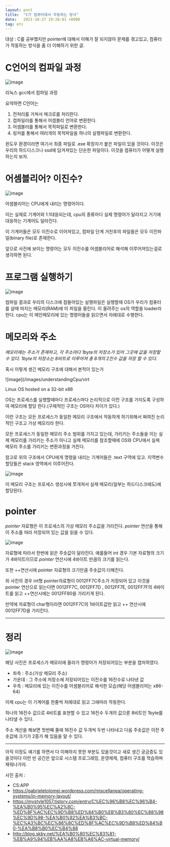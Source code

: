 ```yaml
---
layout: post
title:  "C가 컴퓨터에서 작동하는 방식"
date:   2021-10-27 19:26:01 +0900
tag: etc
---
```


대상 : C를 공부했지만 pointer에 대해서 이해가 잘 되지않아 문제를 겪고있고, 컴퓨터가 작동하는 방식을 좀 더 이해하기 위한 글.

# C언어의 컴파일 과정


![image](/images/understandingCpu/compile.png)

<!--    컴파일 사진                   -->

리눅스 gcc에서 컴파일 과정


요약하면 C언어는 

1. 전처리를 거쳐서 매크로를 처리한다.
2. 컴파일러를 통해서 어셈블리 언어로 변환한다.
3. 어셈블러를 통해서 목적파일로 변환한다.
4. 링커를 통해서 여러개의 목적파일을 하나의 실행파일로 변환한다.

윈도우 환경이라면 여기서 최종 파일로 .exe 확장자가 붙은 파일이 있을 것이다.
이것은 우리의 하드디스크나 ssd에 담겨져있는 단순한 파일이다.
이것을 컴퓨터가 어떻게 실행하는지 보자.

# 어셈블리어? 이진수?

![image](/images/understandingCpu/asm.jpg)


어셈블리어는 CPU에게 내리는 명령어이다.

이는 실제로 기계어와 1:1대응되는데, cpu의 종류마다 실제 명령어가 달라지고 거기에 대응하는 기계어도 달라진다.

이 기계어들은 모두 이진수로 이어져있고, 컴파일 단계 거친후의 파일들은 모두 이진파일(binary file)로 존재한다. 


앞으로 사진에 보이는 명령어는 모두 이진수를 어셈블리어로 해석해 이루어져있는걸로 생각하면 된다.

# 프로그램 실행하기

![image](/images/understandingCpu/loader.jpg)

 
컴파일 결과로 우리의 디스크에 잠들어있는 실행파일은 실행할때 OS가 우리가 컴퓨터를 살때 따지는 메모리(RAM)에 이 파일을 올린다. 이 올려주는 os의 역할을 loader라 한다. cpu는 이 메인메모리에 있는 명령어들을 읽으면서 차례대로 수행한다.

# 메모리와 주소

*메모리에는 주소가 존재하고, 각 주소마다 1byte의 저장소가 있어 그곳에 값을 저장할 수 있다. 1byte의 저장소는 8비트로 이루어져 총 8개의 2진수 값을 저장 할 수 있다.*


혹시 이렇게 생긴 메모리 구조에 대해서 본적이 있는가


![image](/images/understandingCpu/virt 
<!--    가상메모리 사진                   -->

Linux OS hosted on a 32-bit x86

OS는 프로세스를 실행할때마다 프로세스마다 논리적으로 이런 구조를 가지도록 구성하여 메모리에 할당 한다.(구체적인 구조는 OS마다 차이가 있다.)

이런 구조는 모든 프로세스가 동일한 메모리 구조에서 작동하게 하기위해서 짜여진 논리적인 구조고 가상 메모리라 한다.

모든 프로세스가 동일한 메모리 주소 범위를 가지고 있는데, 가리키는 주소들을 이는 실제 메모리를 가리키는 주소가 아니고  실제 메모리를 참조할때에 OS와 CPU에서 실제 메모리 주소를 가리키는 변환과정을 거친다.


참고로 위의 구조에서 CPU에게 명령을 내리는 기계어들은 .text 구역에 있고. 지역변수 할당들은 stack 영역에서 이루어진다.


![image](/images/understandingCpu/pysical.png)
<!--    물리메모리 사진                   -->

이 메모리 구조는 프로세스 생성시에 쪼개져서 실제 메모리(일부는 하드디스크에도)에 할당된다.




# pointer

*pointer* 자료형은 이 프로세스의 가상 메모리 주소값을 가리킨다. *pointer* 연산을 통해 이 주소를 따라 저장되어 있는 값을 읽을 수 있다. 


![image](/images/understandingCpu/pointer.png)

자료형에 따라서 한번에 읽은 주솟값이 달라진다. 예를들어 int 경우 기본 자료형의 크기가 4바이트이므로 *pointer* 연산시에 4바이트 만큼의 크기를 읽는다. 

또한 ++연산시에 pointer 자료형의 크기만큼 주솟값이 더해진다.

위 사진의 경우 int형 pointer자료형이 0012FF7C주소가 저장되어 있고 이것을 pointer 연산으로 읽는다면 0012FF7C, 0012FF7D , 0012FF7E, 0012FF7F의 4바이트를 읽고 ++연산시에는 0012FF80을 가리키게 된다.

만약에 자료형이 char형이라면 0012FF7C의 1바이트값만 읽고 ++ 연산시에 0012FF7D을 가리킨다.

--------------------------

# 정리

![image](/images/understandingCpu/reversing.png)


해당 사진은 프로세스가 메모리에 올라가 명령어가 저장되어있는 부분을 캡처하였다.

- 좌측 : 주소(가상 메모리 주소) 
- 가운데 : 그 주소에 저장소에 저장되어있는 이진수를 16진수로 나타낸 값 
- 우측 : 메모리에 있는 이진수를 어셈블리어로 해석한 모습(해당 어셈블리어는 x86-64)

이제 cpu는 이 기계어를 한줄씩 차례대로 읽고 그에따라 작동한다.

하나의 16진수 값으로 4비트를 표현할 수 있고 16진수 두개의 값으론 8비트인 1byte를 나타낼 수 있다. 

주소 계산을 해보면 첫번째 줄에 16진수 값 두개씩 두번 나타내고 다음 주솟값은 이전 주솟값에 크기가 2증가 해 있음을 알 수 있다.






----------------------------------------------


아직 이정도 얘기를 하면서 다 이해하지 못한 부분도 있을것이고 새로 생긴 궁금증도 있을것이다 이런 빈 공간은 앞으로 시스템 프로그래밍, 운영체제, 컴퓨터 구조를 학습하며 채워나가자.




사진 출처 : 
- CS:APP
- https://gabrieletolomei.wordpress.com/miscellanea/operating-systems/in-memory-layout/
- https://mystyle1057.tistory.com/entry/C%EC%96%B8%EC%96%B4-%EA%B0%95%EC%A2%8C-%ED%8F%AC%EC%9D%B8%ED%84%B0%EB%B3%80%EC%88%98%EC%9D%98-%EA%B0%92%EA%B3%BC-%EC%A3%BC%EC%86%8C%ED%8F%AC%EC%9D%B8%ED%84%B0-%EA%B8%B0%EC%B4%88
- http://blog.skby.net/%EA%B0%80%EC%83%81-%EB%A9%94%EB%AA%A8%EB%A6%AC-virtual-memory/



